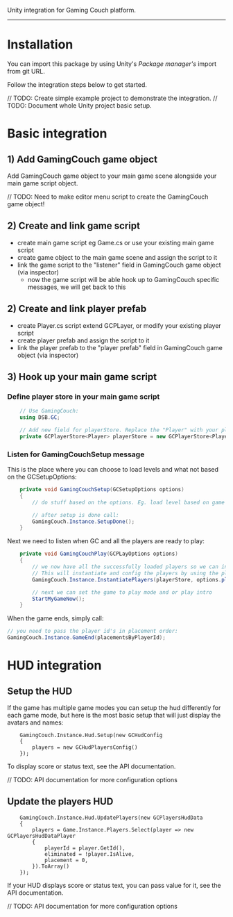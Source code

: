 Unity integration for Gaming Couch platform.

---

# Installation

You can import this package by using Unity's _Package manager's_ import from git URL.

Follow the integration steps below to get started.

// TODO: Create simple example project to demonstrate the integration.
// TODO: Document whole Unity project basic setup.

# Basic integration

## 1) Add GamingCouch game object

Add GamingCouch game object to your main game scene alongside your main game script object.

// TODO: Need to make editor menu script to create the GamingCouch game object!

## 2) Create and link game script

- create main game script eg Game.cs or use your existing main game script
- create game object to the main game scene and assign the script to it
- link the game script to the "listener" field in GamingCouch game object (via inspector)
  - now the game script will be able hook up to GamingCouch specific messages, we will get back to this

## 2) Create and link player prefab

- create Player.cs script extend GCPLayer, or modify your existing player script
- create player prefab and assign the script to it
- link the player prefab to the "player prefab" field in GamingCouch game object (via inspector)

## 3) Hook up your main game script

### Define player store in your main game script

```C#
    // Use GamingCouch:
    using DSB.GC;

    // Add new field for playerStore. Replace the "Player" with your player script name, if it differs:
    private GCPlayerStore<Player> playerStore = new GCPlayerStore<Player>();
```

### Listen for GamingCouchSetup message

This is the place where you can choose to load levels and what not based on the GCSetupOptions:

```C#
    private void GamingCouchSetup(GCSetupOptions options)
    {
        // do stuff based on the options. Eg. load level based on game mode etc.

        // after setup is done call:
        GamingCouch.Instance.SetupDone();
    }
```

Next we need to listen when GC and all the players are ready to play:

```C#
    private void GamingCouchPlay(GCPLayOptions options)
    {
        // we now have all the successfully loaded players so we can instantiate them.
        // This will instantiate and config the players by using the player prefab linked to GamingCouch game object
        GamingCouch.Instance.InstantiatePlayers(playerStore, options.players);

        // next we can set the game to play mode and or play intro
        StartMyGameNow();
    }
```

When the game ends, simply call:

```C#
// you need to pass the player id's in placement order:
GamingCouch.Instance.GameEnd(placementsByPlayerId);
```

# HUD integration

## Setup the HUD

If the game has multiple game modes you can setup the hud differently for each game mode,
but here is the most basic setup that will just display the avatars and names:

```
    GamingCouch.Instance.Hud.Setup(new GCHudConfig
    {
        players = new GCHudPlayersConfig()
    });
```

To display score or status text, see the API documentation.

// TODO: API documentation for more configuration options

## Update the players HUD

```
    GamingCouch.Instance.Hud.UpdatePlayers(new GCPlayersHudData
    {
        players = Game.Instance.Players.Select(player => new GCPlayersHudDataPlayer
        {
            playerId = player.GetId(),
            eliminated = !player.IsAlive,
            placement = 0,
        }).ToArray()
    });
```

If your HUD displays score or status text, you can pass value for it, see the API documentation.

// TODO: API documentation for more configuration options
